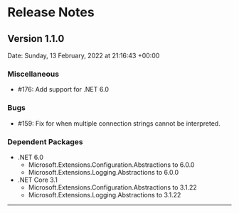 # Release Notes

## Version 1.1.0

Date: Sunday, 13 February, 2022 at 21:16:43 +00:00

### Miscellaneous

- #176: Add support for .NET 6.0

### Bugs

- #159: Fix for when multiple connection strings cannot be interpreted.

### Dependent Packages

- .NET 6.0
  - Microsoft.Extensions.Configuration.Abstractions to 6.0.0
  - Microsoft.Extensions.Logging.Abstractions to 6.0.0
- .NET Core 3.1
  - Microsoft.Extensions.Configuration.Abstractions to 3.1.22
  - Microsoft.Extensions.Logging.Abstractions to 3.1.22

---


